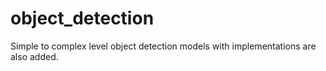 # object_detection
Simple to complex level object detection models with implementations are also added.
